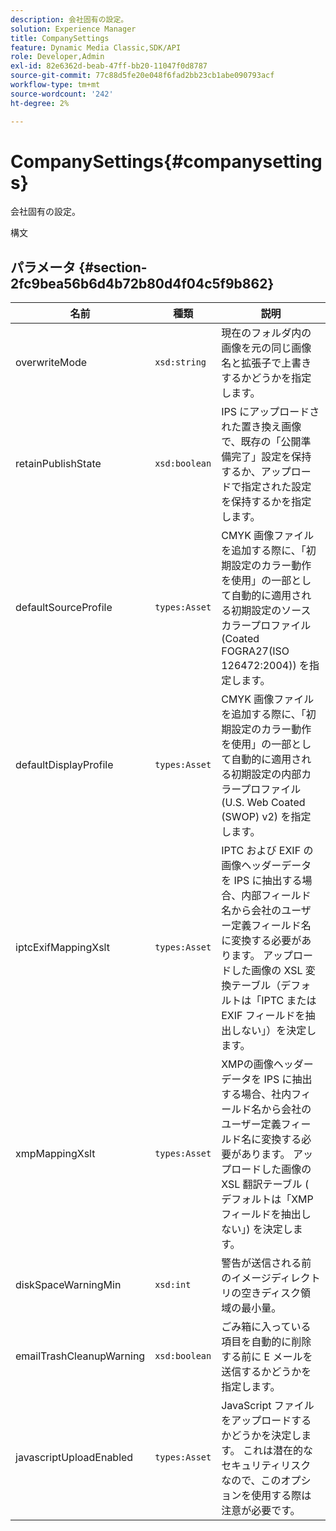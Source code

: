 ```yaml
---
description: 会社固有の設定。
solution: Experience Manager
title: CompanySettings
feature: Dynamic Media Classic,SDK/API
role: Developer,Admin
exl-id: 82e6362d-beab-47ff-bb20-11047f0d8787
source-git-commit: 77c88d5fe20e048f6fad2bb23cb1abe090793acf
workflow-type: tm+mt
source-wordcount: '242'
ht-degree: 2%

---
```


# CompanySettings{#companysettings}

会社固有の設定。

構文

## パラメータ {#section-2fc9bea56b6d4b72b80d4f04c5f9b862}

| 名前 | 種類 | 説明 |
|---|---|---|
| overwriteMode | `xsd:string` | 現在のフォルダ内の画像を元の同じ画像名と拡張子で上書きするかどうかを指定します。 |
| retainPublishState | `xsd:boolean` | IPS にアップロードされた置き換え画像で、既存の「公開準備完了」設定を保持するか、アップロードで指定された設定を保持するかを指定します。 |
| defaultSourceProfile | `types:Asset` | CMYK 画像ファイルを追加する際に、「初期設定のカラー動作を使用」の一部として自動的に適用される初期設定のソースカラープロファイル (Coated FOGRA27(ISO 126472:2004)) を指定します。 |
| defaultDisplayProfile | `types:Asset` | CMYK 画像ファイルを追加する際に、「初期設定のカラー動作を使用」の一部として自動的に適用される初期設定の内部カラープロファイル (U.S. Web Coated (SWOP) v2) を指定します。 |
| iptcExifMappingXslt | `types:Asset` | IPTC および EXIF の画像ヘッダーデータを IPS に抽出する場合、内部フィールド名から会社のユーザー定義フィールド名に変換する必要があります。 アップロードした画像の XSL 変換テーブル（デフォルトは「IPTC または EXIF フィールドを抽出しない」）を決定します。 |
| xmpMappingXslt | `types:Asset` | XMPの画像ヘッダーデータを IPS に抽出する場合、社内フィールド名から会社のユーザー定義フィールド名に変換する必要があります。 アップロードした画像の XSL 翻訳テーブル ( デフォルトは「XMPフィールドを抽出しない」) を決定します。 |
| diskSpaceWarningMin | `xsd:int` | 警告が送信される前のイメージディレクトリの空きディスク領域の最小量。 |
| emailTrashCleanupWarning | `xsd:boolean` | ごみ箱に入っている項目を自動的に削除する前に E メールを送信するかどうかを指定します。 |
| javascriptUploadEnabled | `types:Asset` | JavaScript ファイルをアップロードするかどうかを決定します。 これは潜在的なセキュリティリスクなので、このオプションを使用する際は注意が必要です。 |

